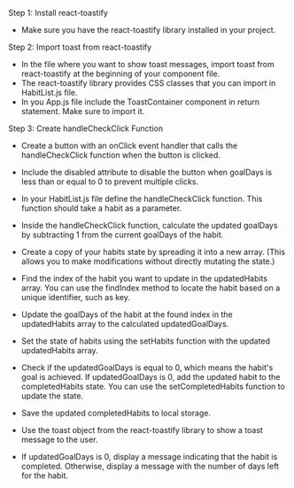 Step 1: Install react-toastify

- Make sure you have the react-toastify
library installed in your project. 

Step 2: Import toast from react-toastify

- In the file where you want to show toast
messages, import toast from react-toastify 
at the beginning of your component file.
- The react-toastify library provides CSS 
classes that you can import in HabitList.js file.
- In you App.js file include the ToastContainer
component in return statement.
Make sure to import it. 


Step 3: Create handleCheckClick Function

- Create a button with an onClick event handler
that calls the handleCheckClick function when
the button is clicked.
- Include the disabled attribute to disable the
button when goalDays is less than or equal to
0 to prevent multiple clicks.
- In your HabitList.js file define the
handleCheckClick function. This function 
should take a habit as a parameter.
- Inside the handleCheckClick function, calculate
the updated goalDays by subtracting 1 from the
current goalDays of the habit.
- Create a copy of your habits state by spreading
it into a new array. (This allows you to make
modifications without directly mutating the state.)

- Find the index of the habit you want to update
in the updatedHabits array. You can use the
findIndex method to locate the habit based on
a unique identifier, such as key.
- Update the goalDays of the habit at the found
index in the updatedHabits array to the
calculated updatedGoalDays.
- Set the state of habits using the setHabits
function with the updated updatedHabits array.
- Check if the updatedGoalDays is equal to 0,
which means the habit's goal is achieved.
If updatedGoalDays is 0, add the updated habit
to the completedHabits state. You can use the
setCompletedHabits function to update the state.
- Save the updated completedHabits to local
storage.
- Use the toast object from the react-toastify 
library to show a toast message to the user.
- If updatedGoalDays is 0, display a message
indicating that the habit is completed.
Otherwise, display a message with the 
number of days left for the habit.



